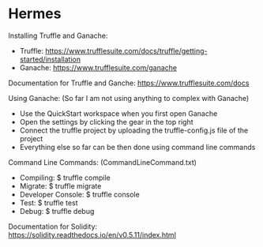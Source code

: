 # Hermes

Installing Truffle and Ganache:
* Truffle: https://www.trufflesuite.com/docs/truffle/getting-started/installation
* Ganache: https://www.trufflesuite.com/ganache

Documentation for Truffle and Ganche: https://www.trufflesuite.com/docs

Using Ganache: (So far I am not using anything to complex with Ganache)
* Use the QuickStart workspace when you first open Ganache
* Open the settings by clicking the gear in the top right
* Connect the truffle project by uploading the truffle-config.js file of the project
* Everything else so far can be then done using command line commands

Command Line Commands: (CommandLineCommand.txt)
* Compiling: $ truffle compile
* Migrate: $ truffle migrate
* Developer Console: $ truffle console
* Test: $ truffle test
* Debug: $ truffle debug <transaction hash>

Documentation for Solidity: https://solidity.readthedocs.io/en/v0.5.11/index.html

